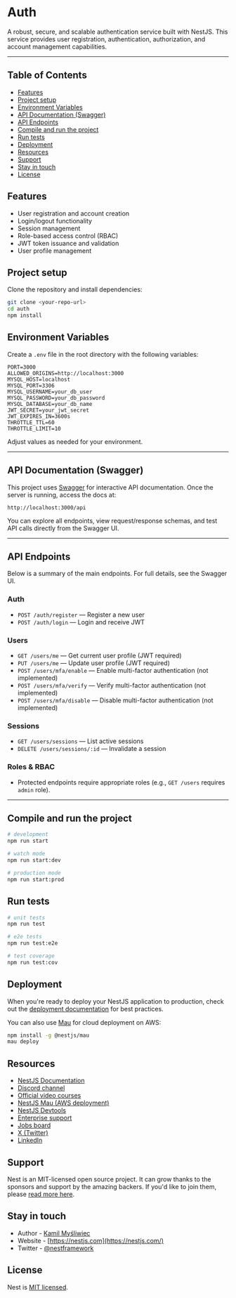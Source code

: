 # Auth

A robust, secure, and scalable authentication service built with NestJS. This service provides user registration, authentication, authorization, and account management capabilities.

---

## Table of Contents

- [Features](#features)
- [Project setup](#project-setup)
- [Environment Variables](#environment-variables)
- [API Documentation (Swagger)](#api-documentation-swagger)
- [API Endpoints](#api-endpoints)
- [Compile and run the project](#compile-and-run-the-project)
- [Run tests](#run-tests)
- [Deployment](#deployment)
- [Resources](#resources)
- [Support](#support)
- [Stay in touch](#stay-in-touch)
- [License](#license)



## Features

- User registration and account creation
- Login/logout functionality
- Session management
- Role-based access control (RBAC)
- JWT token issuance and validation
- User profile management



## Project setup

Clone the repository and install dependencies:

```bash
git clone <your-repo-url>
cd auth
npm install
```


## Environment Variables

Create a `.env` file in the root directory with the following variables:

```
PORT=3000
ALLOWED_ORIGINS=http://localhost:3000
MYSQL_HOST=localhost
MYSQL_PORT=3306
MYSQL_USERNAME=your_db_user
MYSQL_PASSWORD=your_db_password
MYSQL_DATABASE=your_db_name
JWT_SECRET=your_jwt_secret
JWT_EXPIRES_IN=3600s
THROTTLE_TTL=60
THROTTLE_LIMIT=10
```

Adjust values as needed for your environment.

---

## API Documentation (Swagger)

This project uses [Swagger](https://swagger.io/) for interactive API documentation. Once the server is running, access the docs at:

```
http://localhost:3000/api
```

You can explore all endpoints, view request/response schemas, and test API calls directly from the Swagger UI.

---

## API Endpoints

Below is a summary of the main endpoints. For full details, see the Swagger UI.

### Auth

- `POST /auth/register` — Register a new user
- `POST /auth/login` — Login and receive JWT

### Users

- `GET /users/me` — Get current user profile (JWT required)
- `PUT /users/me` — Update user profile (JWT required)
- `POST /users/mfa/enable` — Enable multi-factor authentication (not implemented)
- `POST /users/mfa/verify` — Verify multi-factor authentication (not implemented)
- `POST /users/mfa/disable` — Disable multi-factor authentication (not implemented)

### Sessions

- `GET /users/sessions` — List active sessions
- `DELETE /users/sessions/:id` — Invalidate a session

### Roles & RBAC

- Protected endpoints require appropriate roles (e.g., `GET /users` requires `admin` role).

---


## Compile and run the project

```bash
# development
npm run start

# watch mode
npm run start:dev

# production mode
npm run start:prod
```


## Run tests

```bash
# unit tests
npm run test

# e2e tests
npm run test:e2e

# test coverage
npm run test:cov
```


## Deployment

When you're ready to deploy your NestJS application to production, check out the [deployment documentation](https://docs.nestjs.com/deployment) for best practices.

You can also use [Mau](https://mau.nestjs.com) for cloud deployment on AWS:

```bash
npm install -g @nestjs/mau
mau deploy
```


## Resources

- [NestJS Documentation](https://docs.nestjs.com)
- [Discord channel](https://discord.gg/G7Qnnhy)
- [Official video courses](https://courses.nestjs.com/)
- [NestJS Mau (AWS deployment)](https://mau.nestjs.com)
- [NestJS Devtools](https://devtools.nestjs.com)
- [Enterprise support](https://enterprise.nestjs.com)
- [Jobs board](https://jobs.nestjs.com)
- [X (Twitter)](https://x.com/nestframework)
- [LinkedIn](https://linkedin.com/company/nestjs)


## Support

Nest is an MIT-licensed open source project. It can grow thanks to the sponsors and support by the amazing backers. If you'd like to join them, please [read more here](https://docs.nestjs.com/support).


## Stay in touch

- Author - [Kamil Myśliwiec](https://twitter.com/kammysliwiec)
- Website - [https://nestjs.com](https://nestjs.com/)
- Twitter - [@nestframework](https://twitter.com/nestframework)


## License

Nest is [MIT licensed](https://github.com/nestjs/nest/blob/master/LICENSE).
